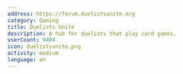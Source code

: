 ```yaml
---
address: https://forum.duelistsunite.org
category: Gaming
title: Duelists Unite
description: A hub for duelists that play card games.
userCount: 9404
icon: duelistsunite.png
activity: medium
language: en
---
```

